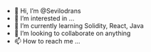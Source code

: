 - 👋 Hi, I’m @Sevilodrans
- 👀 I’m interested in ...
- 🌱 I’m currently learning Solidity, React, Java
- 💞️ I’m looking to collaborate on anything
- 📫 How to reach me ...

<!---
Sevilodrans/Sevilodrans is a ✨ special ✨ repository because its `README.md` (this file) appears on your GitHub profile.
You can click the Preview link to take a look at your changes.
--->
